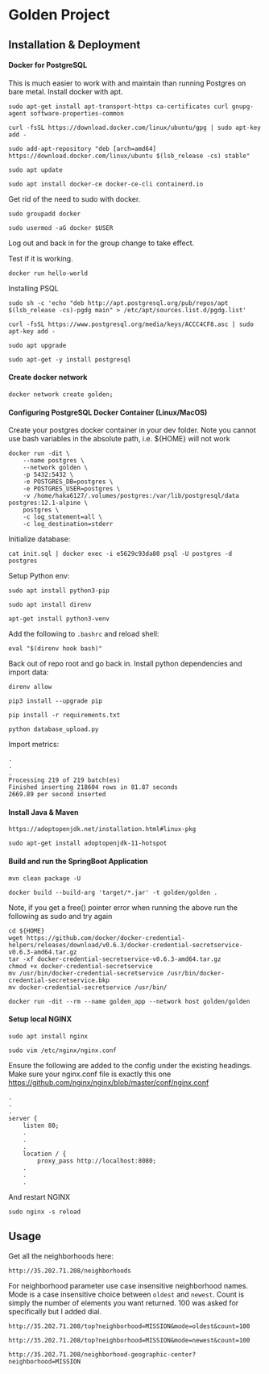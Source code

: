 # Golden Project

## Installation & Deployment

#### Docker for PostgreSQL
This is much easier to work with and maintain than running Postgres on bare metal. Install docker with apt.

    sudo apt-get install apt-transport-https ca-certificates curl gnupg-agent software-properties-common

    curl -fsSL https://download.docker.com/linux/ubuntu/gpg | sudo apt-key add -

    sudo add-apt-repository "deb [arch=amd64] https://download.docker.com/linux/ubuntu $(lsb_release -cs) stable"

    sudo apt update

    sudo apt install docker-ce docker-ce-cli containerd.io

Get rid of the need to sudo with docker.

    sudo groupadd docker

    sudo usermod -aG docker $USER

Log out and back in for the group change to take effect.

Test if it is working.

    docker run hello-world

Installing PSQL

    sudo sh -c 'echo "deb http://apt.postgresql.org/pub/repos/apt $(lsb_release -cs)-pgdg main" > /etc/apt/sources.list.d/pgdg.list'
    
    curl -fsSL https://www.postgresql.org/media/keys/ACCC4CF8.asc | sudo apt-key add -

    sudo apt upgrade

    sudo apt-get -y install postgresql

#### Create docker network

    docker network create golden;

#### Configuring PostgreSQL Docker Container (Linux/MacOS)
Create your postgres docker container in your dev folder. Note you cannot use bash variables in the absolute path, i.e. ${HOME} will not work

    docker run -dit \
        --name postgres \
        --network golden \
        -p 5432:5432 \
        -e POSTGRES_DB=postgres \
        -e POSTGRES_USER=postgres \
        -v /home/haka6127/.volumes/postgres:/var/lib/postgresql/data postgres:12.1-alpine \
        postgres \
        -c log_statement=all \
        -c log_destination=stderr

Initialize database:

    cat init.sql | docker exec -i e5629c93da80 psql -U postgres -d postgres

Setup Python env:

    sudo apt install python3-pip

    sudo apt install direnv

    apt-get install python3-venv

Add the following to `.bashrc` and reload shell:

    eval "$(direnv hook bash)"

Back out of repo root and go back in. Install python dependencies and import data:

    direnv allow

    pip3 install --upgrade pip

    pip install -r requirements.txt

    python database_upload.py

Import metrics:

    .
    .
    .
    Processing 219 of 219 batch(es)
    Finished inserting 218604 rows in 81.87 seconds
    2669.89 per second inserted

#### Install Java & Maven

    https://adoptopenjdk.net/installation.html#linux-pkg

    sudo apt-get install adoptopenjdk-11-hotspot


#### Build and run the SpringBoot Application
    
    mvn clean package -U

    docker build --build-arg 'target/*.jar' -t golden/golden .

Note, if you get a free() pointer error when running the above run the following as sudo and try again
    
    cd ${HOME}
    wget https://github.com/docker/docker-credential-helpers/releases/download/v0.6.3/docker-credential-secretservice-v0.6.3-amd64.tar.gz
    tar -xf docker-credential-secretservice-v0.6.3-amd64.tar.gz
    chmod +x docker-credential-secretservice
    mv /usr/bin/docker-credential-secretservice /usr/bin/docker-credential-secretservice.bkp
    mv docker-credential-secretservice /usr/bin/

    docker run -dit --rm --name golden_app --network host golden/golden

#### Setup local NGINX

    sudo apt install nginx

    sudo vim /etc/nginx/nginx.conf

Ensure the following are added to the config under the existing headings. Make sure your nginx.conf file is exactly this one
https://github.com/nginx/nginx/blob/master/conf/nginx.conf

    .
    .
    .
    server {
        listen 80;
        .
        .
        .
        location / {
            proxy_pass http://localhost:8080;
        .
        .
        .
    
And restart NGINX
    
    sudo nginx -s reload

## Usage

Get all the neighborhoods here:

    http://35.202.71.208/neighborhoods

For neighborhood parameter use case insensitive neighborhood names. Mode is a case insensitive choice between `oldest`
and `newest`. Count is simply the number of elements you want returned. 100 was asked for specifically but I added dial.

    http://35.202.71.208/top?neighborhood=MISSION&mode=oldest&count=100

    http://35.202.71.208/top?neighborhood=MISSION&mode=newest&count=100

    http://35.202.71.208/neighborhood-geographic-center?neighborhood=MISSION

